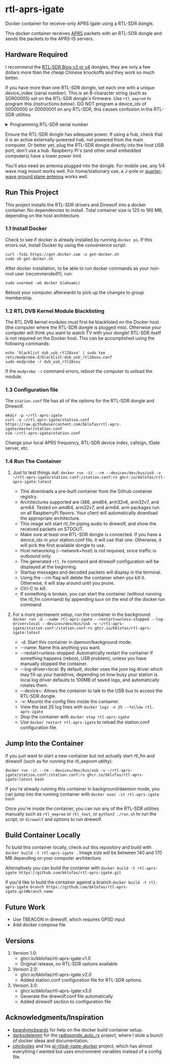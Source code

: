 # rtl-aprs-igate
Docker container for receive-only APRS Igate using a RTL-SDR dongle.

This docker container receives [APRS](https://en.wikipedia.org/wiki/Automatic_Packet_Reporting_System) packets with an RTL-SDR dongle and sends the packets to the APRS-IS servers.

## Hardware Required
I recommend the [RTL-SDR Blog v3 or v4](https://www.rtl-sdr.com/buy-rtl-sdr-dvb-t-dongles/) dongles, they are only a few dollars more than the cheap Chinese knockoffs and they work so much better.

If you have more than one RTL-SDR dongle, set each one with a unique device_index (serial number). This is an 8-character string (such as SDR00005) set on the RTL-SDR dongle's firmware. Use `rtl_eeprom` to program this (instructions below). DO NOT program a device_idx of 00000000 or 00000001 on any RTL-SDR, this causes confusion in the RTL-SDR utilities.

<details>

<summary>Programming RTL-SDR serial number</summary>

Make sure that only one RTL-SDR dongle is plugged into the computer. Jump into a new container to access the rtl_eeprom utility:
```
$ docker run -it --rm --device=/dev/bus/usb ghcr.io/bklofas/rtl-aprs-igate:latest bash
```

Then once inside the container, run rtl_eeprom:

```

root@2ca01d75885c:/# rtl_eeprom -s SDR00002
Found 1 device(s):
  0:  Generic RTL2832U OEM

Using device 0: Generic RTL2832U OEM
Found Rafael Micro R820T tuner

Current configuration:
__________________________________________
Vendor ID:		0x0bda
Product ID:		0x2838
Manufacturer:		Realtek
Product:		RTL2838UHIDIR
Serial number:		0
Serial number enabled:	yes
Bias Tee always on:	no
Remote wakeup enabled:	no
__________________________________________

New configuration:
__________________________________________
Vendor ID:		0x0bda
Product ID:		0x2838
Manufacturer:		Realtek
Product:		RTL2838UHIDIR
Serial number:		SDR00002
Serial number enabled:	yes
Bias Tee always on:	no
Remote wakeup enabled:	no
__________________________________________
Write new configuration to device [y/n]? y

Configuration successfully written.
Please replug the device for changes to take effect.
root@2ca01d75885c:/#
```

Type `exit` to quit the container, the --rm flags ensure that the container doesn't stay around after you've quit.

</details>

Ensure the RTL-SDR dongle has adequate power. If using a hub, check that it is an active externally-powered hub, not powered from the main computer. Or better yet, plug the RTL-SDR dongle directly into the host USB port, don't use a hub. Raspberry Pi's (and other small embedded computers) have a lower power limit 

You'll also need an antenna plugged into the dongle. For mobile use, any 1/4 wave mag mount works well. For home/stationary use, a J-pole or [quarter-wave ground plane antenna](https://www.klofas.com/blog/2022/quarter-wave-ground-plane-antenna/) works well.



## Run This Project
This project installs the RTL-SDR drivers and Direwolf into a docker container. No dependencies to install. Total container size is 125 to 160 MB, depending on the host architecture.

### 1.1 Install Docker
Check to see if docker is already installed by running `docker ps`. If this errors out, install Docker by using the convenience script:

```
curl -fsSL https://get.docker.com -o get-docker.sh
sudo sh get-docker.sh
```

After docker installation, to be able to run docker commands as your non-root user (recommended!!), run:

```
sudo usermod -aG docker $(whoami)
```

Reboot your computer afterwards to pick up the changes to group membership.

### 1.2 RTL DVB Kernel Module Blacklisting
The RTL DVB kernel modules must first be blacklisted on the Docker host (the computer where the RTL-SDR dongle is plugged into). Otherwise your computer will think you want to watch TV with your dongle! RTL-SDR itself is not required on the Docker host. This can be accomplished using the following commands:

```
echo 'blacklist dvb_usb_rtl28xxu' | sudo tee /etc/modprobe.d/blacklist-dvb_usb_rtl28xxu.conf
sudo modprobe -r dvb_usb_rtl28xxu
```

If the `modprobe -r` command errors, reboot the computer to unload the module.

### 1.3 Configuration file

The `station.conf` file has all of the options for the RTL-SDR dongle and Direwolf.

```
mkdir -p ~/rtl-aprs-igate
curl -o ~/rtl-aprs-igate/station.conf https://raw.githubusercontent.com/bklofas/rtl-aprs-igate/master/station.conf
vim ~/rtl-aprs-igate/station.conf
```

Change your local APRS frequency, RTL-SDR device index, callsign, IGate server, etc.


### 1.4 Run The Container
1. Just to test things out: `docker run -it --rm --device=/dev/bus/usb -v ~/rtl-aprs-igate/station.conf:/station.conf:ro ghcr.io/bklofas/rtl-aprs-igate:latest`

    * This downloads a pre-built container from the Github container registry.
    * Architectures supported are i386, amd64, arm32v6, arm32v7, and arm64. Tested on amd64, arm32v7, and arm64. arm packages run on all RaspberryPi flavors. Your client will automatically download the appropriate architecture.
    * This image will start rtl_fm piping audio to direwolf, and show the received packets on STDOUT.
    * Make sure at least one RTL-SDR dongle is connected. If you have a device_idx in your station.conf file, it will use that one. Otherwise, it will pick the first available dongle to use.
    * Host networking (--network=host) is not required, since traffic is outbound only.
    * The generated `rtl_fm` command and direwolf configuration will be displayed at the beginning.
    * Startup messages and decoded packets will display in the terminal.
    * Using the --rm flag will delete the container when you kill it. Otherwise, it will stay around until you prune.
    * Ctrl-C to kill.
    * If something is broken, you can start the container (without running the rtl_fm command) by appending `bash` on the end of the docker run command

1. For a more permanent setup, run the container in the background: `docker run -d --name rtl-aprs-igate --restart=unless-stopped --log-driver=local --device=/dev/bus/usb -v ~/rtl-aprs-igate/station.conf:/station.conf:ro ghcr.io/bklofas/rtl-aprs-igate:latest`

    * -d: Start this container in daemon/background mode.
    * --name: Name this anything you want.
    * --restart=unless-stopped: Automatically restart the container if something happens (reboot, USB problem), unless you have manually stopped the container.
    * --log-driver=local: By default, docker uses the json log driver which may fill up your harddrive, depending on how busy your station is. local log driver defaults to 100MB of saved logs, and automatically rotates them.
    * --device=: Allows the container to talk to the USB bus to access the RTL-SDR dongle.
    * -v: Mounts the config files inside the container.
    * View the last 25 log lines with `docker logs -n 25 --follow rtl-aprs-igate`
    * Stop the container with `docker stop rtl-aprs-igate`
    * Use `docker restart rtl-aprs-igate` to reload the station.conf configuration file.

## Jump Into the Container

If you just want to start a new container but not actually start rtl_fm and direwolf (such as for running the rtl_eeprom utility):

```
docker run -it --rm --device=/dev/bus/usb -v ~/rtl-aprs-igate/station.conf:/station.conf:ro ghcr.io/bklofas/rtl-aprs-igate:latest bash
```

If you're already running this container in background/daemon mode, you can jump into the running container with `docker exec -it rtl-aprs-igate bash`

Once you're inside the container, you can run any of the RTL-SDR utilities manually such as `rtl_eeprom` or `rtl_test`, or `python3 ./run.sh` to run the script, or `direwolf` and options to run direwolf.


## Build Container Locally
To build this container locally, check out this repository and build with `docker build -t rtl-aprs-igate .` Image size will be between 140 and 170 MB depending on your computer architecture.

Alternatively you can build the container with `docker build -t rtl-aprs-igate https://github.com/bklofas/rtl-aprs-igate.git`

If you'd like to build the container against a branch `docker build -t rtl-aprs-igate-branch https://github.com/bklofas/rtl-aprs-igate.git#branch_name`


## Future Work

* Use TBEACON in direwolf, which requires GPSD input
* Add docker compose file

## Versions

1. Version 1.0:
    * ghcr.io/bklofas/rtl-aprs-igate:v1.0
    * Original release, no RTL-SDR options available
1. Version 2.0:
    * ghcr.io/bklofas/rtl-aprs-igate:v2.0
    * Added station.conf configuration file for RTL-SDR options.
1. Version 3.0:
    * ghcr.io/bklofas/rtl-aprs-igate:v3.0
    * Generate the direwolf.conf file automatically
    * Added direwolf section to configuration file

## Acknowledgments/Inspiration

* [beardymcbeards](https://github.com/beardymcbeards) for help on the docker build container setup.
* [darksidelemm](https://github.com/darksidelemm) for the [radiosonde_auto_rx](https://github.com/projecthorus/radiosonde_auto_rx/wiki) project, where I stole a bunch of docker ideas and documentation.
* [johnboiles](https://github.com/johnboiles) and his [pi-rtlsdr-igate-docker](https://github.com/johnboiles/pi-rtlsdr-igate-docker) project, which has almost everything I wanted but uses environment variables instead of a config file.



